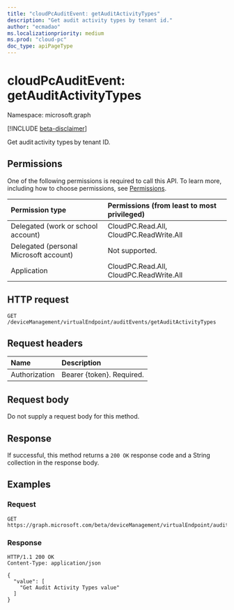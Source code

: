 ```yaml
---
title: "cloudPcAuditEvent: getAuditActivityTypes"
description: "Get audit activity types by tenant id."
author: "ecmadao"
ms.localizationpriority: medium
ms.prod: "cloud-pc"
doc_type: apiPageType
---
```


# cloudPcAuditEvent: getAuditActivityTypes

Namespace: microsoft.graph

[!INCLUDE [beta-disclaimer](../../includes/beta-disclaimer.md)]

Get audit activity types by tenant ID.

## Permissions

One of the following permissions is required to call this API. To learn more, including how to choose permissions, see [Permissions](/graph/permissions-reference).

|Permission type| Permissions (from least to most privileged) |
|:---|:---|
|Delegated (work or school account)|CloudPC.Read.All, CloudPC.ReadWrite.All|
|Delegated (personal Microsoft account) | Not supported.|
|Application|CloudPC.Read.All, CloudPC.ReadWrite.All|

## HTTP request

<!-- {
  "blockType": "ignored"
}
-->

``` http
GET /deviceManagement/virtualEndpoint/auditEvents/getAuditActivityTypes
```

## Request headers

| Name          | Description               |
| :------------ | :------------------------ |
| Authorization | Bearer {token}. Required. |

## Request body

Do not supply a request body for this method.

## Response

If successful, this method returns a `200 OK` response code and a String collection in the response body.

## Examples

### Request


<!-- {
  "blockType": "request",
  "name": "cloudpcauditevent_getauditactivitytypes"
}
-->

``` http
GET https://graph.microsoft.com/beta/deviceManagement/virtualEndpoint/auditEvents/getAuditActivityTypes
```

### Response


<!-- {
  "blockType": "response",
  "truncated": true,
  "@odata.type": "Collection(Edm.String)"
}
-->

``` http
HTTP/1.1 200 OK
Content-Type: application/json

{
  "value": [
    "Get Audit Activity Types value"
  ]
}
```
